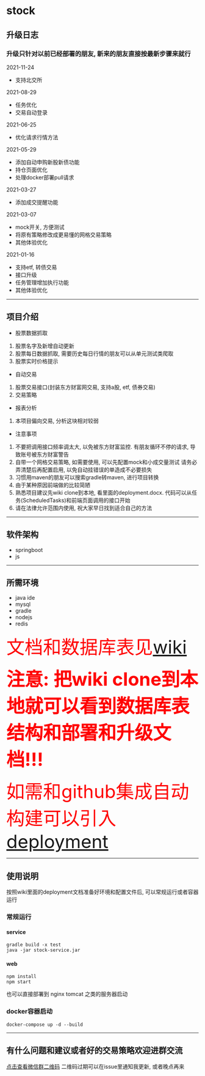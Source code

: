 # stock

## 升级日志
### 升级只针对以前已经部署的朋友, 新来的朋友直接按最新步骤来就行

2021-11-24
- 支持北交所

2021-08-29
- 任务优化
- 交易自动登录

2021-06-25
- 优化请求行情方法

2021-05-29
- 添加自动申购新股新债功能
- 持仓页面优化
- 处理docker部署pull请求

2021-03-27
- 添加成交提醒功能

2021-03-07
- mock开关, 方便测试
- 将原有策略修改成更易懂的网格交易策略
- 其他体验优化

2021-01-16
- 支持etf, 转债交易
- 接口升级
- 任务管理增加执行功能
- 其他体验优化

------------


## 项目介绍
- 股票数据抓取
 1. 股票名字及新增自动更新
 2. 股票每日数据抓取, 需要历史每日行情的朋友可以从单元测试类爬取
 3. 股票实时价格提示
- 自动交易
 1. 股票交易接口(封装东方财富网交易, 支持a股, etf, 债券交易)
 2. 交易策略
- 报表分析
 1. 本项目偏向交易, 分析这块相对较弱
- 注意事项
 1. 不要把调用接口频率调太大, 以免被东方财富监控. 有朋友循环不停的请求, 导致账号被东方财富警告
 2. 自带一个网格交易策略, 如需要使用, 可以先配置mock和小成交量测试 请务必弄清楚后再配置启用, 以免自动挂错误的单造成不必要损失
 3. 习惯用maven的朋友可以搜索gradle转maven, 进行项目转换
 4. 由于某种原因前端做的比较简陋
 5. 熟悉项目建议先wiki clone到本地, 看里面的deployment.docx. 代码可以从任务(ScheduledTasks)和前端页面调用的接口开始
 6. 请在法律允许范围内使用, 祝大家早日找到适合自己的方法

------------


## 软件架构
- springboot
- js

------------


## 所需环境
- java ide
- mysql
- gradle
- nodejs
- redis

<font color="red" size=8>文档和数据库表见[wiki](https://github.com/bosspen1/stock/wiki)</font>

<font color="red" size=10>**注意: 把wiki clone到本地就可以看到数据库表结构和部署和升级文档!!!**</font>

<font color="red" size=8>如需和github集成自动构建可以引入[deployment](https://github.com/bosspen1/deployment)</font>

------------


## 使用说明

按照wiki里面的deployment文档准备好环境和配置文件后, 可以常规运行或者容器运行

### 常规运行

#### service
```shell
gradle build -x test
java -jar stock-service.jar
```

#### web
```shell
npm install
npm start
```
也可以直接部署到 nginx tomcat 之类的服务器启动

### docker容器启动
```shell
docker-compose up -d --build
```

------------

## 有什么问题和建议或者好的交易策略欢迎进群交流
[点击查看微信群二维码](http://r3ac77iiv.hd-bkt.clouddn.com/wechat.jpg)
二维码过期可以在issue里通知我更新, 或者晚点再来
